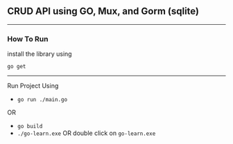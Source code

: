 ## CRUD API using GO, Mux, and Gorm (sqlite)

---

### How To Run

install the library using

`go get`

---

Run Project Using

- `go run ./main.go`

OR

- `go build`
- `./go-learn.exe` OR double click on `go-learn.exe`
